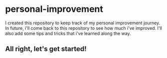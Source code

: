 # personal-improvement

I created this repository to keep track of my personal improvement journey. In future, i'll come back to this repository to see how much i've improved. I'll also add some tips and tricks that i've learned along the way.

## All right, let's get started!
